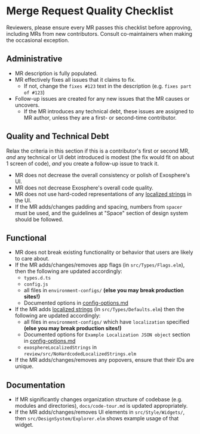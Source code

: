 # Merge Request Quality Checklist

Reviewers, please ensure every MR passes this checklist before approving, including MRs from new contributors. Consult co-maintainers when making the occasional exception.

## Administrative

- MR description is fully populated.
- MR effectively fixes all issues that it claims to fix.
  - If not, change the `fixes #123` text in the description (e.g. `fixes part of #123`)
- Follow-up issues are created for any new issues that the MR causes or uncovers.
  - If the MR introduces any technical debt, these issues are assigned to MR author, unless they are a first- or second-time contributor.

## Quality and Technical Debt

Relax the criteria in this section if this is a contributor's first or second MR, _and_ any technical or UI debt introduced is modest (the fix would fit on about 1 screen of code), _and_ you create a follow-up issue to track it.

- MR does not decrease the overall consistency or polish of Exosphere's UI.
- MR does not decrease Exosphere's overall code quality.
- MR does not use hard-coded representations of any [localized strings](nomenclature-reference.md) in the UI.
- If the MR adds/changes padding and spacing, numbers from `spacer` must be used, and the guidelines at "Space" section of design system should be followed.

## Functional

- MR does not break existing functionality or behavior that users are likely to care about.
- If the MR adds/changes/removes app flags (in `src/Types/Flags.elm`), then the following are updated accordingly:
  + `types.d.ts`
  + `config.js`
  + all files in `environment-configs/` **(else you may break production sites!)**
  + Documented options in [config-options.md](config-options.md)
- If the MR adds [localized strings](nomenclature-reference.md) (in `src/Types/Defaults.elm`) then the following are updated accordingly:
  + all files in `environment-configs/` which have `localization` specified **(else you may break production sites!)**
  + Documented options for `Example Localization JSON object` section in [config-options.md](config-options.md)
  + `exosphereLocalizedStrings` in `review/src/NoHardcodedLocalizedStrings.elm`
- If the MR adds/changes/removes any popovers, ensure that their IDs are unique.

## Documentation

- If MR significantly changes organization structure of codebase (e.g. modules and directories), `docs/code-tour.md` is updated appropriately.
- If the MR adds/changes/removes UI elements in `src/Style/Widgets/`, then `src/DesignSystem/Explorer.elm` shows example usage of that widget.